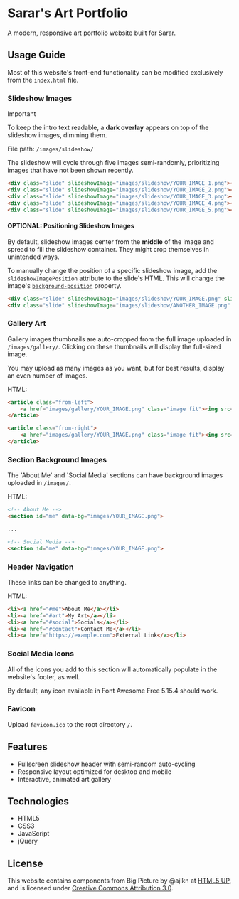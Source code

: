 # Sarar's Art Portfolio

A modern, responsive art portfolio website built for Sarar.

## Usage Guide

Most of this website's front-end functionality can be modified exclusively from the `index.html` file. 

### Slideshow Images

> [!IMPORTANT]  
> To keep the intro text readable, a **dark overlay** appears on top of the slideshow images, dimming them.

File path: `/images/slideshow/`

The slideshow will cycle through five images semi-randomly, prioritizing images that have not been shown recently. 

```html
<div class="slide" slideshowImage="images/slideshow/YOUR_IMAGE_1.png"></div>
<div class="slide" slideshowImage="images/slideshow/YOUR_IMAGE_2.png"></div>
<div class="slide" slideshowImage="images/slideshow/YOUR_IMAGE_3.png"></div>
<div class="slide" slideshowImage="images/slideshow/YOUR_IMAGE_4.png"></div>
<div class="slide" slideshowImage="images/slideshow/YOUR_IMAGE_5.png"></div>
```

#### OPTIONAL: Positioning Slideshow Images

By default, slideshow images center from the **middle** of the image and spread to fill the slideshow container. They might crop themselves in unintended ways. 

To manually change the position of a specific slideshow image, add the `slideshowImagePosition` attribute to the slide's HTML. This will change the image's [`background-position`](https://developer.mozilla.org/en-US/docs/Web/CSS/background-position) property.

```html
<div class="slide" slideshowImage="images/slideshow/YOUR_IMAGE.png" slideshowImagePosition="top center"></div>
<div class="slide" slideshowImage="images/slideshow/ANOTHER_IMAGE.png" slideshowImagePosition="center 25%"></div>
```

### Gallery Art

Gallery images thumbnails are auto-cropped from the full image uploaded in `/images/gallery/`. Clicking on these thumbnails will display the full-sized image.

You may upload as many images as you want, but for best results, display an even number of images.

HTML:

```html
<article class="from-left">
    <a href="images/gallery/YOUR_IMAGE.png" class="image fit"><img src="images/gallery/YOUR_IMAGE.png" title="This title displays as a caption under the image" alt="Add an alt text description of the image for accessibility" /></a>
</article>

<article class="from-right">
    <a href="images/gallery/YOUR_IMAGE.png" class="image fit"><img src="images/gallery/YOUR_IMAGE.png" title="My amazing artwork" alt="Description of my amazing artwork" /></a>
</article>
```

### Section Background Images

The 'About Me' and 'Social Media' sections can have background images uploaded in `/images/`.

HTML:

```html
<!-- About Me -->
<section id="me" data-bg="images/YOUR_IMAGE.png">

...

<!-- Social Media -->
<section id="me" data-bg="images/YOUR_IMAGE.png">
```

### Header Navigation

These links can be changed to anything.

HTML:

```html
<li><a href="#me">About Me</a></li>
<li><a href="#art">My Art</a></li>
<li><a href="#social">Socials</a></li>
<li><a href="#contact">Contact Me</a></li>
<li><a href="https://example.com">External Link</a></li>
```

### Social Media Icons

All of the icons you add to this section will automatically populate in the website's footer, as well.

By default, any icon available in Font Awesome Free 5.15.4 should work.


### Favicon 

Upload `favicon.ico` to the root directory `/`.

## Features

- Fullscreen slideshow header with semi-random auto-cycling
- Responsive layout optimized for desktop and mobile
- Interactive, animated art gallery

## Technologies

- HTML5
- CSS3
- JavaScript
- jQuery

## License

This website contains components from Big Picture by @ajlkn at [HTML5 UP](https://html5up.net), and is licensed under [Creative Commons Attribution 3.0](https://creativecommons.org/licenses/by/3.0/).

